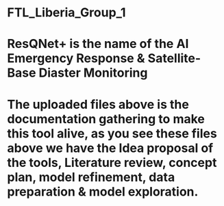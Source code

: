 # FTL_Liberia_Group_1
# ResQNet+ is the name of the AI Emergency Response & Satellite-Base Diaster Monitoring 
# The uploaded files above is the documentation gathering to make this tool alive, as you see these files above we have the Idea proposal of the tools, Literature review, concept plan, model refinement, data preparation & model exploration. 

